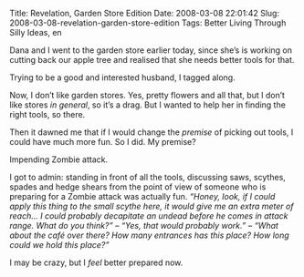 Title: Revelation, Garden Store Edition
Date: 2008-03-08 22:01:42
Slug: 2008-03-08-revelation-garden-store-edition
Tags: Better Living Through Silly Ideas, en


Dana and I went to the garden store earlier today, since she’s is working on
cutting back our apple tree and realised that she needs better tools for that.

Trying to be a good and interested husband, I tagged along.

Now, I don’t like garden stores. Yes, pretty flowers and all that, but I don’t
like stores _in general_, so it’s a drag. But I wanted to help her in finding
the right tools, so there.

Then it dawned me that if I would change the _premise_ of picking out tools, I
could have much more fun. So I did. My premise?

Impending Zombie attack.

I got to admin: standing in front of all the tools, discussing saws, scythes,
spades and hedge shears from the point of view of someone who is preparing for
a Zombie attack was actually fun. _“Honey, look, if I could apply this thing
to the small scythe here, it would give me an extra meter of reach… I could
probably decapitate an undead before he comes in attack range. What do you
think?” – “Yes, that would probably work.” – “What about the café over there?
How many entrances has this place? How long could we hold this place?”_

I may be crazy, but I _feel_ better prepared now.

